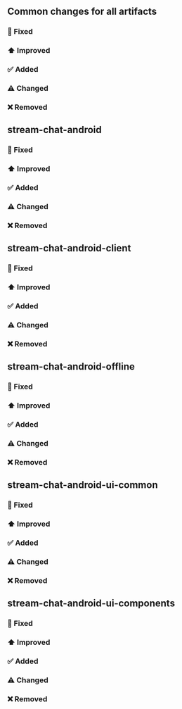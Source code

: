 ## Common changes for all artifacts
### 🐞 Fixed

### ⬆️ Improved

### ✅ Added

### ⚠️ Changed

### ❌ Removed


## stream-chat-android
### 🐞 Fixed

### ⬆️ Improved

### ✅ Added

### ⚠️ Changed

### ❌ Removed


## stream-chat-android-client
### 🐞 Fixed

### ⬆️ Improved

### ✅ Added

### ⚠️ Changed

### ❌ Removed

## stream-chat-android-offline
### 🐞 Fixed

### ⬆️ Improved

### ✅ Added

### ⚠️ Changed

### ❌ Removed


## stream-chat-android-ui-common
### 🐞 Fixed

### ⬆️ Improved

### ✅ Added

### ⚠️ Changed

### ❌ Removed


## stream-chat-android-ui-components
### 🐞 Fixed

### ⬆️ Improved

### ✅ Added

### ⚠️ Changed

### ❌ Removed
